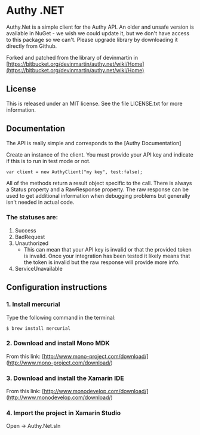 # Authy .NET

Authy.Net is a simple client for the Authy API. An older and unsafe version is available in NuGet - we wish we could update it, but we don't have access to this package so we can't. Please upgrade library by downloading it directly from Github.

Forked and patched from the library of devinmartin in [https://bitbucket.org/devinmartin/authy.net/wiki/Home](https://bitbucket.org/devinmartin/authy.net/wiki/Home)


## License

This is released under an MIT license. See the file LICENSE.txt for more information.

## Documentation
The API is really simple and corresponds to the [Authy Documentation]

Create an instance of the client. You must provide your API key and indicate if this is to run in test mode or not.

```
var client = new AuthyClient("my key", test:false);
```

All of the methods return a result object specific to the call. There is always a Status property and a RawResponse property. The raw response can be used to get additional information when debugging problems but generally isn't needed in actual code.


### The statuses are:
1. Success
2. BadRequest
3. Unauthorized
    * This can mean that your API key is invalid or that the provided token is invalid. Once your integration has been
      tested it likely means that the token is invalid but the raw response will provide more info.
4. ServiceUnavailable


## Configuration instructions

### 1. Install mercurial

Type the following command in the terminal:

    $ brew install mercurial

### 2. Download and install Mono MDK

From this link: [http://www.mono-project.com/download/] (http://www.mono-project.com/download/)

### 3. Download and install the Xamarin IDE

From this link: [http://www.monodevelop.com/download/] (http://www.monodevelop.com/download/)

### 4. Import the project in Xamarin Studio

Open -> Authy.Net.sln
